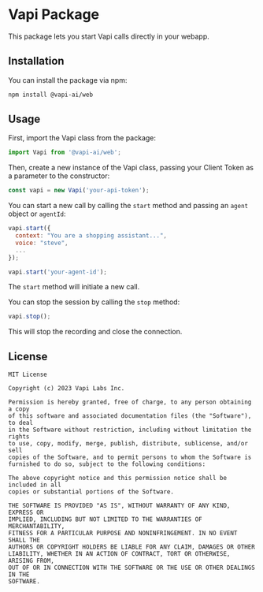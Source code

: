 # Vapi Package

This package lets you start Vapi calls directly in your webapp.

## Installation

You can install the package via npm:

```bash
npm install @vapi-ai/web
```

## Usage

First, import the Vapi class from the package:

```javascript
import Vapi from '@vapi-ai/web';
```

Then, create a new instance of the Vapi class, passing your Client Token as a parameter to the constructor:

```javascript
const vapi = new Vapi('your-api-token');
```

You can start a new call by calling the `start` method and passing an `agent` object or `agentId`:

```javascript
vapi.start({
  context: "You are a shopping assistant...",
  voice: "steve",
  ...
});
```
```javascript
vapi.start('your-agent-id');
```

The `start` method will initiate a new call. 

You can stop the session by calling the `stop` method:

```javascript
vapi.stop();
```

This will stop the recording and close the connection.

## License

```
MIT License

Copyright (c) 2023 Vapi Labs Inc.

Permission is hereby granted, free of charge, to any person obtaining a copy
of this software and associated documentation files (the "Software"), to deal
in the Software without restriction, including without limitation the rights
to use, copy, modify, merge, publish, distribute, sublicense, and/or sell
copies of the Software, and to permit persons to whom the Software is
furnished to do so, subject to the following conditions:

The above copyright notice and this permission notice shall be included in all
copies or substantial portions of the Software.

THE SOFTWARE IS PROVIDED "AS IS", WITHOUT WARRANTY OF ANY KIND, EXPRESS OR
IMPLIED, INCLUDING BUT NOT LIMITED TO THE WARRANTIES OF MERCHANTABILITY,
FITNESS FOR A PARTICULAR PURPOSE AND NONINFRINGEMENT. IN NO EVENT SHALL THE
AUTHORS OR COPYRIGHT HOLDERS BE LIABLE FOR ANY CLAIM, DAMAGES OR OTHER
LIABILITY, WHETHER IN AN ACTION OF CONTRACT, TORT OR OTHERWISE, ARISING FROM,
OUT OF OR IN CONNECTION WITH THE SOFTWARE OR THE USE OR OTHER DEALINGS IN THE
SOFTWARE.
```
